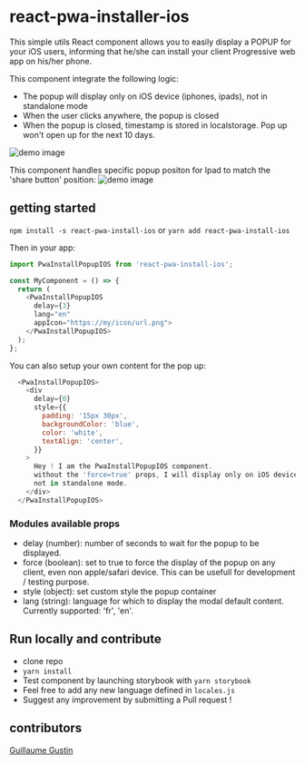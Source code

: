 # react-pwa-installer-ios

This simple utils React component allows you to easily display a POPUP for your iOS users, informing that he/she can install your client Progressive web app on his/her phone.

This component integrate the following logic:
- The popup will display only on iOS device (iphones, ipads), not in standalone mode
- When the user clicks anywhere, the popup is closed
- When the popup is closed, timestamp is stored in localstorage. Pop up won't open up for the next 10 days.

![demo image](https://github.com/guillaumegustin/react-pwa-installer-ios/blob/master/screen_demo.jpeg)

This component handles specific popup positon for Ipad to match the 'share button' position:
![demo image](https://github.com/guillaumegustin/react-pwa-installer-ios/blob/master/screen_demo_ipad.png)

## getting started
`npm install -s react-pwa-install-ios`
or 
`yarn add react-pwa-install-ios`

Then in your app:
```js
import PwaInstallPopupIOS from 'react-pwa-install-ios';

const MyComponent = () => {
  return (
    <PwaInstallPopupIOS 
      delay={3}
      lang="en"
      appIcon="https://my/icon/url.png">
    </PwaInstallPopupIOS>
  );
};
```
You can also setup your own content for the pop up:
```js
  <PwaInstallPopupIOS>
    <div 
      delay={0}
      style={{
        padding: '15px 30px',
        backgroundColor: 'blue',
        color: 'white',
        textAlign: 'center',
      }}
    > 
      Hey ! I am the PwaInstallPopupIOS component.
      without the 'force=true' props, I will display only on iOS device,
      not in standalone mode.
    </div>
  </PwaInstallPopupIOS>
```
### Modules available props
- delay (number): number of seconds to wait for the popup to be displayed.
- force (boolean): set to true to force the display of the popup on any client, even non apple/safari device. This can be usefull for development / testing purpose.
- style (object): set custom style the popup container
- lang (string): language for which to display the modal default content. Currently supported: 'fr', 'en'.

## Run locally and contribute
- clone repo
- `yarn install`
- Test component by launching storybook with `yarn storybook`
- Feel free to add any new language defined in `locales.js`
- Suggest any improvement by submitting a Pull request !

## contributors
[Guillaume Gustin](https://github.com/guillaumegustin)


